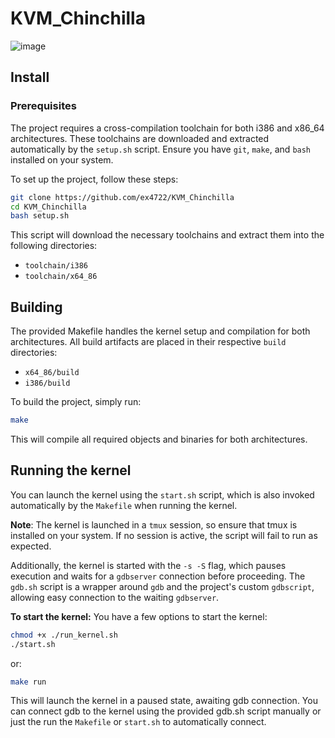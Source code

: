 # KVM_Chinchilla 
![image](https://github.com/user-attachments/assets/230c13db-b55e-4a03-8a92-cd14de266f9f)

## Install 
### Prerequisites
The project requires a cross-compilation toolchain for both i386 and x86_64 architectures. These toolchains are downloaded and extracted automatically by the `setup.sh` script. Ensure you have `git`, `make`, and `bash` installed on your system.

To set up the project, follow these steps:
```bash 
git clone https://github.com/ex4722/KVM_Chinchilla
cd KVM_Chinchilla
bash setup.sh
```

This script will download the necessary toolchains and extract them into the following directories:
- `toolchain/i386`
- `toolchain/x64_86`

## Building 

The provided Makefile handles the kernel setup and compilation for both architectures. All build artifacts are placed in their respective `build` directories:
- `x64_86/build`
- `i386/build`

To build the project, simply run:
```bash 
make
```
This will compile all required objects and binaries for both architectures.

## Running the kernel
You can launch the kernel using the `start.sh` script, which is also invoked automatically by the `Makefile` when running the kernel.

**Note**: The kernel is launched in a `tmux` session, so ensure that tmux is installed on your system. If no session is active, the script will fail to run as expected.

Additionally, the kernel is started with the `-s -S` flag, which pauses execution and waits for a `gdbserver` connection before proceeding. The `gdb.sh` script is a wrapper around `gdb` and the project's custom `gdbscript`, allowing easy connection to the waiting `gdbserver`.

**To start the kernel:**
You have a few options to start the kernel:
```bash 
chmod +x ./run_kernel.sh
./start.sh
```
or: 
```bash 
make run
```
This will launch the kernel in a paused state, awaiting gdb connection. You can connect gdb to the kernel using the provided gdb.sh script manually or just the run the `Makefile` or `start.sh` to automatically connect.

